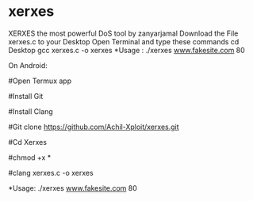# xerxes
XERXES the most powerful DoS tool by zanyarjamal
Download the File xerxes.c to your Desktop
Open Terminal and type these commands
cd Desktop
gcc xerxes.c -o xerxes
*Usage : ./xerxes www.fakesite.com 80

On Android:

#Open Termux app

#Install Git

#Install Clang

#Git clone https://github.com/Achil-Xploit/xerxes.git

#Cd Xerxes

#chmod +x *

#clang xerxes.c -o xerxes

*Usage: ./xerxes www.fakesite.com 80

